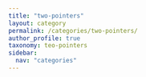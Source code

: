 ```yaml
---
title: "two-pointers"
layout: category
permalink: /categories/two-pointers/
author_profile: true
taxonomy: teo-pointers
sidebar:
  nav: "categories"
---
```

